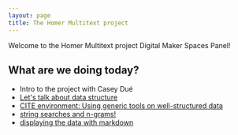 ```yaml
---
layout: page
title: The Homer Multitext project
---
```


Welcome to the Homer Multitext project Digital Maker Spaces Panel!

## What are we doing today?

-   Intro to the project with Casey Dué
-   [Let's talk about data structure](data)
-   [CITE environment: Using generic tools on well-structured data](cite)
-   [string searches and n-grams!](ngram)
-   [displaying the data with markdown](md)
